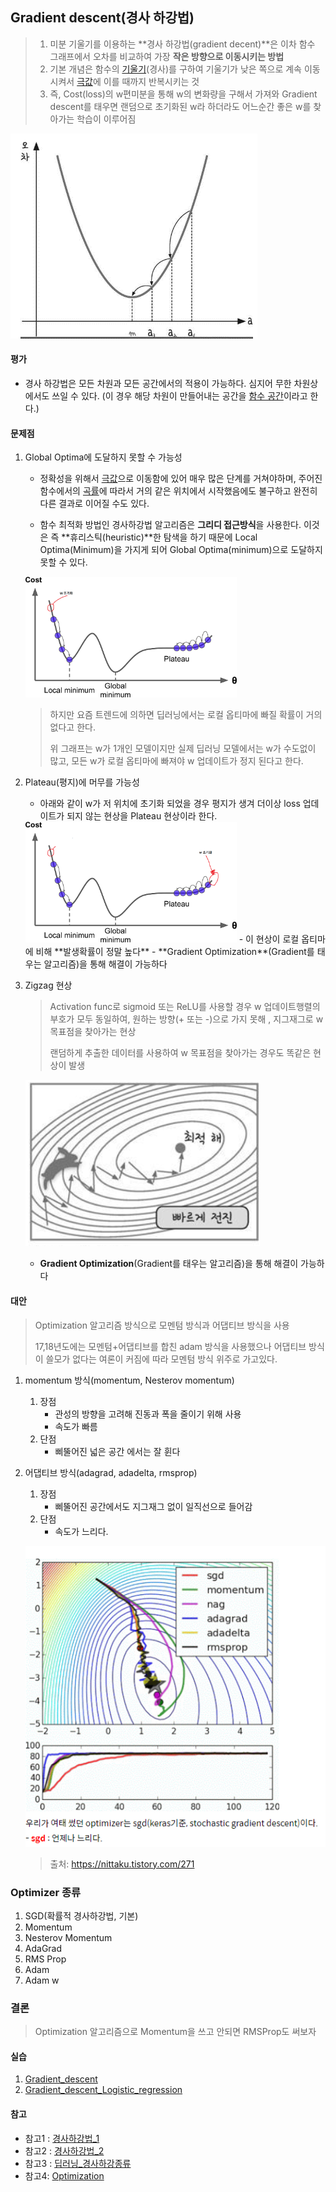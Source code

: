 ## Gradient descent(경사 하강법)

> 1. 미분 기울기를 이용하는 **경사 하강법(gradient decent)**은 이차 함수 그래프에서 오차를 비교하여 가장 **작은 방향으로 이동시키는 방법**
>2. 기본 개념은 함수의 [기울기](https://ko.wikipedia.org/wiki/기울기_(벡터))(경사)를 구하여 기울기가 낮은 쪽으로 계속 이동시켜서 [극값](https://ko.wikipedia.org/wiki/극값)에 이를 때까지 반복시키는 것
> 3. 즉, Cost(loss)의 w편미분을 통해 w의 변화량을 구해서 가져와 Gradient descent를 태우면 랜덤으로 초기화된 w라 하더라도 어느순간 좋은 w를 찾아가는 학습이 이루어짐

![gradient_descent](./images/gradient_descent.png)

#### 평가

- 경사 하강법은 모든 차원과 모든 공간에서의 적용이 가능하다. 심지어 무한 차원상에서도 쓰일 수 있다. (이 경우 해당 차원이 만들어내는 공간을 [함수 공간](https://ko.wikipedia.org/wiki/함수_공간)이라고 한다.)



#### 문제점

1. Global Optima에 도달하지 못할 수 가능성
   
   - 정확성을 위해서 [극값](https://ko.wikipedia.org/wiki/극값)으로 이동함에 있어 매우 많은 단계를 거쳐야하며, 주어진 함수에서의 [곡률](https://ko.wikipedia.org/wiki/곡률)에 따라서 거의 같은 위치에서 시작했음에도 불구하고 완전히 다른 결과로 이어질 수도 있다.
   
   - 함수 최적화 방법인 경사하강법 알고리즘은 **그리디 접근방식**을 사용한다. 이것은 즉 **휴리스틱(heuristic)**한 탐색을 하기 때문에 Local Optima(Minimum)을 가지게 되어 Global Optima(minimum)으로 도달하지 못할 수 있다.
   
   
   
   <img src="./images/mlst_0405.png" alt="Related image" style="zoom:33%;" />
   
   > 하지만 요즘 트렌드에 의하면 딥러닝에서는 로컬 옵티마에 빠질 확률이 거의 없다고 한다. 
   >
   > 위 그래프는 w가 1개인 모델이지만 실제 딥러닝 모델에서는 w가 수도없이 많고, 모든 w가 로컬 옵티마에 빠져야 w 업데이트가 정지 된다고 한다.

2. Plateau(평지)에 머무를 가능성
   - 아래와 같이 w가 저 위치에 초기화 되었을 경우 평지가 생겨 더이상 loss 업데이트가 되지 않는 현상을 Plateau 현상이라 한다.
   <img src="images/Plateau.png" alt="Plateau" style="zoom: 33%;" />
   - 이 현상이 로컬 옵티마에 비해 **발생확률이 정말 높다**
   - **Gradient Optimization**(Gradient를 태우는 알고리즘)을 통해 해결이 가능하다

3. Zigzag 현상

   >  Activation func로 sigmoid 또는 ReLU를 사용할 경우 w 업데이트행렬의 부호가 모두 동일하여, 원하는 방향(+ 또는 -)으로 가지 못해 , 지그재그로 w 목표점을 찾아가는 현상
   >
   > 랜덤하게 추출한 데이터를 사용하여 w 목표점을 찾아가는 경우도 똑같은 현상이 발생

   ![image-20200103111009525](images/image-20200103111009525.png)

   - **Gradient Optimization**(Gradient를 태우는 알고리즘)을 통해 해결이 가능하다



#### 대안

> Optimization 알고리즘 방식으로 모멘텀 방식과 어댑티브 방식을 사용
>
> 17,18년도에는 모멘텀+어댑티브를 합친 adam 방식을 사용했으나 어댑티브 방식이 쓸모가 없다는 여론이 커짐에 따라 모멘텀 방식 위주로 가고있다.

1. momentum 방식(momentum, Nesterov momentum)
   1. 장점
      - 관성의 방향을 고려해 진동과 폭을 줄이기 위해 사용
      - 속도가 빠름
   2. 단점
      - 삐뚤어진 넓은 공간 에서는 잘 휜다



2. 어댑티브 방식(adagrad, adadelta, rmsprop)

   1. 장점
      - 삐뚤어진 공간에서도 지그재그 없이 일직선으로 들어감
   2. 단점
      - 속도가 느리다.

   ![optimization](images/optimization.PNG)

   > 출처: https://nittaku.tistory.com/271



### Optimizer 종류

1. SGD(확률적 경사하강법, 기본)
2. Momentum
3. Nesterov Momentum
4. AdaGrad
5. RMS Prop
6. Adam
7. Adam w



### 결론

> Optimization 알고리즘으로 Momentum을 쓰고 안되면 RMSProp도 써보자





#### 실습

1. [Gradient_descent]( https://github.com/madfalc0n/Image-analysis-and-develope/blob/master/Deep_Learning/20191230/1.1_gradient_descent.ipynb)
2. [Gradient_descent_Logistic_regression](https://github.com/madfalc0n/Image-analysis-and-develope/blob/master/Deep_Learning/20191230/1.2_gradient_descent_logistic_regression.ipynb)



#### 참고

- 참고1 : [경사하강법_1](https://ko.wikipedia.org/wiki/%EA%B2%BD%EC%82%AC_%ED%95%98%EA%B0%95%EB%B2%95)
- 참고2 : [경사하강법_2](https://gdyoon.tistory.com/9)
- 참고3 : [딥러닝_경사하강종류 ](https://wikidocs.net/36033)
- 참고4: [Optimization](https://nittaku.tistory.com/271)
